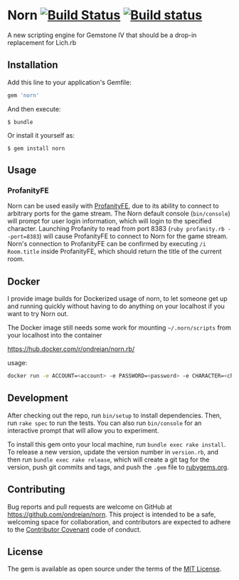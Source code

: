# Norn [![Build Status](https://travis-ci.org/ondreian/norn.rb.svg?branch=master)](https://travis-ci.org/ondreian/norn.rb) [![Build status](https://ci.appveyor.com/api/projects/status/8b0y5sbw5e6ejmj0?svg=true)](https://ci.appveyor.com/project/ondreian/norn-rb)

A new scripting engine for Gemstone IV that should be a drop-in replacement for Lich.rb

## Installation

Add this line to your application's Gemfile:

```ruby
gem 'norn'
```

And then execute:

    $ bundle

Or install it yourself as:

    $ gem install norn

## Usage

### ProfanityFE

Norn can be used easily with [ProfanityFE](https://github.com/ondreian/ProfanityFE), due to its ability to connect to arbitrary ports for the game stream.
The Norn default console (`bin/console`) will prompt for user login information, which will login to the specified character.
Launching Profanity to read from port 8383 (`ruby profanity.rb --port=8383`) will cause ProfanityFE to connect to Norn for the game stream.
Norn's connection to ProfanityFE can be confirmed by executing `/i Room.title` inside ProfanityFE, which should return the title of the current room.

## Docker

I provide image builds for Dockerized usage of norn, to let someone get up and running quickly without having to do anything on your localhost if you want to try Norn out.

The Docker image still needs some work for mounting `~/.norn/scripts` from your localhost into the container

https://hub.docker.com/r/ondreian/norn.rb/

usage:
```bash
docker run -e ACCOUNT=<account> -e PASSWORD=<password> -e CHARACTER=<character> -d -p 4040:4040 norn.rb
```

## Development

After checking out the repo, run `bin/setup` to install dependencies. Then, run `rake spec` to run the tests. You can also run `bin/console` for an interactive prompt that will allow you to experiment.

To install this gem onto your local machine, run `bundle exec rake install`. To release a new version, update the version number in `version.rb`, and then run `bundle exec rake release`, which will create a git tag for the version, push git commits and tags, and push the `.gem` file to [rubygems.org](https://rubygems.org).

## Contributing

Bug reports and pull requests are welcome on GitHub at https://github.com/ondreian/norn. This project is intended to be a safe, welcoming space for collaboration, and contributors are expected to adhere to the [Contributor Covenant](http://contributor-covenant.org) code of conduct.


## License

The gem is available as open source under the terms of the [MIT License](http://opensource.org/licenses/MIT).
